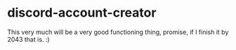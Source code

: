 # discord-account-creator

This very much will be a very good functioning thing, promise, if I finish it by 2043 that is. :)
